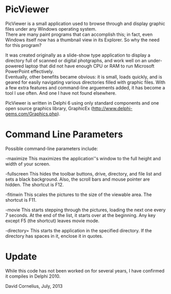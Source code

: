 PicViewer
=========

PicViewer is a small application used to browse through and display graphic files under any Windows operating system.  
There are many paint programs that can accomplish this; in fact, even Windows itself now has a thumbnail view in its 
Explorer.  So why the need for this program?

It was created originally as a slide-show type application to display a directory full of scanned or digital photgraphs, 
and work well on an under-powered laptop that did not have enough CPU or RAM to run Microsoft PowerPoint effectively.  
Eventually, other benefits became obvious: it is small, loads quickly, and is geared for easily navigating various 
directories filled with graphic files.  With a few extra features and command-line arguements added, it has become a 
tool I use often.  And one I have not found elsewhere.

PicViewer is written in Delphi 6 using only standard components and one open source graphics library, 
GraphicEx (http://www.delphi-gems.com/Graphics.php).

Command Line Parameters
=======================

Possible command-line parameters include:

-maximize
This maximizes the application''s window to the full height and width of your screen.

-fullscreen
This hides the toolbar buttons, drive, directory, and file list and sets a black background. Also, the scroll bars and mouse pointer are hidden. The shortcut is F12.

-fitinwin
This scales the pictures to the size of the viewable area. The shortcut is F11.

-movie
This starts stepping through the pictures, loading the next one every 7 seconds.  At the end of the list, it starts over at the beginning.  Any key except F5 (the shortcut) leaves movie mode.

-directory=<Path>
This starts the application in the specified directory.  If the directory has spaces in it, enclose it in quotes.


Update
======

While this code has not been worked on for several years, I have confirmed it compiles in Delphi 2010.

David Cornelius, July, 2013
